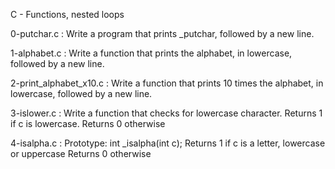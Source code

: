 C - Functions, nested loops


0-putchar.c : Write a program that prints _putchar, followed by a new line.

1-alphabet.c : Write a function that prints the alphabet, in lowercase, followed by a new line.

2-print_alphabet_x10.c : Write a function that prints 10 times the alphabet, in lowercase, followed by a new line.

3-islower.c : Write a function that checks for lowercase character. Returns 1 if c is lowercase. Returns 0 otherwise

4-isalpha.c : Prototype: int _isalpha(int c);
Returns 1 if c is a letter, lowercase or uppercase
Returns 0 otherwise
